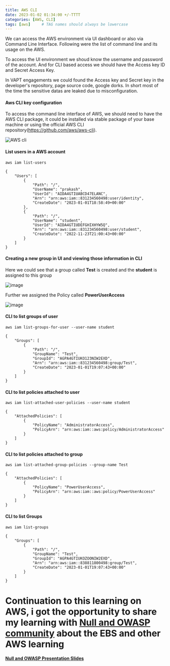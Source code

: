 ```yaml
---
title: AWS CLI
date: 2023-01-02 01:34:00 +/-TTTT
categories: [AWS, CLI]
tags: [aws]     # TAG names should always be lowercase
---
```


We can access the AWS environment via UI dashboard or also via Command Line Interface. Following were the list of command line and its usage on the AWS.  

To access the UI environment we shoud know the username and password of the account. And for CLI based access we should have the Access key ID and Secret Access Key.  

In VAPT engagements we could found the Access key and Secret key in the developer's repository, page source code, google dorks. In short most of the time the sensitive datas are leaked due to misconfiguration.  

#### Aws CLI key configuration

To access the command line interface of AWS, we should need to have the AWS CLI package, it could be installed via stable package of your base machine or using the official AWS CLI repository(https://github.com/aws/aws-cli).  

![AWS cli](https://user-images.githubusercontent.com/17383454/210182889-a6374106-cc3f-4a01-85a2-3a1b4705d945.png)



#### List users in a AWS account

`aws iam list-users`

```
{
    "Users": [
        {
            "Path": "/",
            "UserName": "prakash",
            "UserId": "AIDA4GTIUABCD47ELANC",
            "Arn": "arn:aws:iam::831234560498:user/identity",
            "CreateDate": "2023-01-01T18:58:49+00:00"
        },
        {
            "Path": "/",
            "UserName": "student",
            "UserId": "AIDA4GTIUDEFGHIXHYW5Q",
            "Arn": "arn:aws:iam::831234560498:user/student",
            "CreateDate": "2022-11-23T21:00:43+00:00"
        }
    ]
}
```


#### Creating a new group in UI and viewing those information in CLI  

Here we could see that a group called **Test** is created and the **student** is assigned to this group  


![image](https://user-images.githubusercontent.com/17383454/210183030-48ef9418-dd29-4fbf-8439-2240b83defcb.png)


Further we assigned the Policy called **PowerUserAccess**  


![image](https://user-images.githubusercontent.com/17383454/210183062-530254fc-2193-43f9-973f-b9528466832a.png)  


#### CLI to list groups of user

`aws iam list-groups-for-user --user-name student`

````
{
    "Groups": [
        {
            "Path": "/",
            "GroupName": "Test",
            "GroupId": "AGPA4GTIUKO123NIW2EXD",
            "Arn": "arn:aws:iam::831234560498:group/Test",
            "CreateDate": "2023-01-01T19:07:43+00:00"
        }
    ]
}
````


#### CLI to list policies attached to user

`aws iam list-attached-user-policies --user-name student`

```
{
    "AttachedPolicies": [
        {
            "PolicyName": "AdministratorAccess",
            "PolicyArn": "arn:aws:iam::aws:policy/AdministratorAccess"
        }
    ]
}
````

#### CLI to list policies attached to group

`aws iam list-attached-group-policies --group-name Test`

````
{
    "AttachedPolicies": [
        {
            "PolicyName": "PowerUserAccess",
            "PolicyArn": "arn:aws:iam::aws:policy/PowerUserAccess"
        }
    ]
}
````


#### CLI to list Groups

`aws iam list-groups`

````
{
    "Groups": [
        {
            "Path": "/",
            "GroupName": "Test",
            "GroupId": "AGPA4GTIUKOZOONIW2EXD",
            "Arn": "arn:aws:iam::838811800498:group/Test",
            "CreateDate": "2023-01-01T19:07:43+00:00"
        }
    ]
}
````



# **Continuation to this learning on AWS, i got the opportunity to share my learning with [Null and OWASP community](https://null.community/events/952-chennai-monthly-meet) about the EBS and other AWS learning**     

**[Null and OWASP Presentation Slides](https://docs.google.com/presentation/d/e/2PACX-1vQYpSPhKcXXYlflLvaiR829UH5UEYmlPGB_LOmOxEsTFlLrocH10ixkC1VNX6Djew/pub?start=false&loop=false&delayms=3000)**
